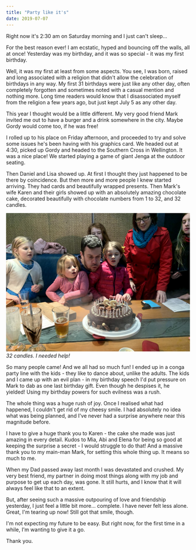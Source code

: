 ```yaml
---
title: "Party like it's"
date: 2019-07-07
---
```


Right now it's 2:30 am on Saturday morning and I just can't sleep...

For the best reason ever! I am ecstatic, hyped and bouncing off the walls, all at once! Yesterday was my birthday, and it was so special - it was my first birthday.

Well, it was my first at least from some aspects. You see, I was born, raised and long associated with a religion that didn't allow the celebration of birthdays in any way. My first 31 birthdays were just like any other day, often completely forgotten and sometimes noted with a casual mention and nothing more. Long time readers would know that I disassociated myself from the religion a few years ago, but just kept July 5 as any other day.

This year I thought would be a little different. My very good friend Mark invited me out to have a burger and a drink somewhere in the city. Maybe Gordy would come too, if he was free!

I rolled up to his place on Friday afternoon, and proceeded to try and solve some issues he's been having with his graphics card. We headed out at 4:30, picked up Gordy and headed to the Southern Cross in Wellington. It was a nice place! We started playing a game of giant Jenga at the outdoor seating.

Then Daniel and Lisa showed up. At first I thought they just happened to be there by coincidence.
But then more and more people I knew started arriving.
They had cards and beautifully wrapped presents.
Then Mark's wife Karen and their girls showed up with an absolutely amazing chocolate cake, decorated beautifully with chocolate numbers from 1 to 32, and 32 candles.

![candles.](../../assets/images/blog/candle.jpg)
_32 candles. I needed help!_

So many people came! And we all had so much fun! I ended up in a conga party line with the kids - they like to dance about, unlike the adults. The kids and I came up with an evil plan - in my birthday speech I'd put pressure on Mark to dab as one last birthday gift. Even though he despises it, he yielded! Using my birthday powers for such evilness was a rush.

The whole thing was a huge rush of joy. Once I realised what had happened, I couldn't get rid of my cheesy smile. I had absolutely no idea what was being planned, and I've never had a surprise anywhere near this magnitude before.

I have to give a huge thank you to Karen - the cake she made was just amazing in every detail. Kudos to Mia, Abi and Elena for being so good at keeping the surprise a secret - I would struggle to do that! And a massive thank you to my main-man Mark, for setting this whole thing up. It means so much to me.

When my Dad passed away last month I was devastated and crushed.  My very best friend, my partner in doing most things along with my job and purpose to get up each day, was gone. It still hurts, and I know that it will always feel like that to an extent.

But, after seeing such a massive outpouring of love and friendship yesterday, I just feel a little bit more… complete. I have never felt less alone. Great, I'm tearing up now! Still got that smile, though.

I'm not expecting my future to be easy. But right now, for the first time in a while, I'm wanting to give it a go.

Thank you.
